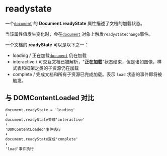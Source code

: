 # readystate

一个[`document`](https://developer.mozilla.org/zh-CN/docs/Web/API/Document) 的 **Document.readyState** 属性描述了文档的加载状态。

当该属性值发生变化时，会在[`document`](https://developer.mozilla.org/zh-CN/docs/Web/API/Document) 对象上触发`readystatechange`事件。

一个文档的 **readyState** 可以是以下之一：

* loading / 正在加载[`document`](https://developer.mozilla.org/zh-CN/docs/Web/API/Document) 仍在加载
* interactive / 可交互文档已被解析，"**正在加载**"状态结束，但是诸如图像，样式表和框架之类的子资源仍在加载
* complete / 完成文档和所有子资源已完成加载。表示 `load` 状态的事件即将被触发。

## 与 DOMContentLoaded 对比

```text
document.readyState = 'loading'
↓
document.readyState变成'interactive'
↓
'DOMContentLoaded'事件执行
↓
document.readyState变成'complete'
↓
'load'事件执行
```

